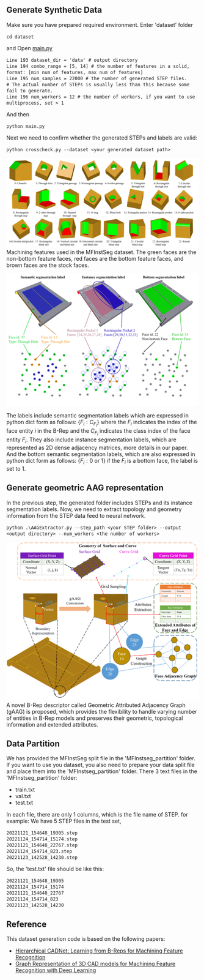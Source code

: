 ## Generate Synthetic Data
Make sure you have prepared required environment.
Enter 'dataset' folder 
```
cd dataset
```
and Open [main.py](main.py)
```
Line 193 dataset_dir = 'data' # output directory
Line 194 combo_range = [5, 14] # the number of features in a solid, format: [min num of features, max num of features]
Line 195 num_samples = 22000 # the number of generated STEP files. 
# The actual number of STEPs is usually less than this because some fail to generate.
Line 196 num_workers = 12 # the number of workers, if you want to use multiprocess, set > 1
```
And then
```
python main.py
```
Next we need to confirm whether the generated STEPs and labels are valid:
```
python crosscheck.py --dataset <your generated dataset path>
```

![dataset](.\dataset.png)
Machining features used in the MFInstSeg dataset. The green faces are the non-bottom feature faces, red faces are the bottom feature faces, and brown faces are the stock faces. 

![label](.\label_show.png)

The labels include semantic segmentation labels which are expressed in python dict form as follows: $\{F_i: C_{F_i}\}$ where the $F_i$ indicates the index of the face entity $i$ in the B-Rep and the $C_{F_i}$ indicates the class index of the face entity $F_i$. They also include instance segmentation labels, which are represented as 2D dense adjacency matrices, more details in our paper. And the bottom semantic segmentation labels, which are also expressed in python dict form as follows: $\{F_i: \text{0 or 1} \}$ if the $F_i$ is a bottom face, the label is set to 1.

## Generate geometric AAG representation
In the previous step, the generated folder includes STEPs and its instance segmentation labels. Now, we need to extract topology and geometry information from the STEP data feed to neural network.
```
python .\AAGExtractor.py --step_path <your STEP folder> --output <output directory> --num_workers <the number of workers>
```

![gAAG](.\gAAG.png)
A novel B-Rep descriptor called Geometric Attributed Adjacency Graph (gAAG) is proposed, which provides the flexibility to handle varying number of entities in B-Rep models and preserves their geometric, topological information and extended attributes.

## Data Partition
We has provided the MFInstSeg split file in the 'MFInstseg_partition' folder.
If you want to use you dataset, you also need to prepare your data split file and place them into the 'MFInstseg_partition' folder.
There 3 text files in the 'MFInstseg_partition' folder:
- train.txt
- val.txt
- test.txt

In each file, there are only 1 columns, which is the file name of STEP.
for example:
We have 5 STEP files in the test set, 
```
20221121_154648_19305.step
20221124_154714_15174.step
20221121_154648_22767.step
20221124_154714_823.step
20221123_142528_14230.step
```
So, the 'test.txt' file should be like this:
```
20221121_154648_19305
20221124_154714_15174
20221121_154648_22767
20221124_154714_823
20221123_142528_14230
```

## Reference
This dataset generation code is based on the following papers:
- [Hierarchical CADNet: Learning from B-Reps for Machining Feature Recognition](https://gitlab.com/qub_femg/machine-learning/hierarchical-cadnet)
- [Graph Representation of 3D CAD models for Machining Feature Recognition with Deep Learning](https://gitlab.com/qub_femg/machine-learning/cadnet)